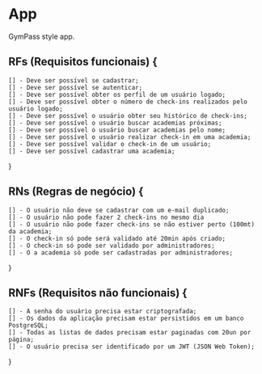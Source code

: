 # App

GymPass style app.

## RFs (Requisitos funcionais) {
	[] - Deve ser possível se cadastrar;
	[] - Deve ser possível se autenticar;
	[] - Deve ser possível obter os perfil de um usuário logado;
	[] - Deve ser possível obter o número de check-ins realizados pelo usuário logado;
	[] - Deve ser possível o usuário obter seu histórico de check-ins;
	[] - Deve ser possível o usuário buscar academias próximas;
	[] - Deve ser possível o usuário buscar academias pelo nome;
	[] - Deve ser possível o usuário realizar check-in em uma academia;
	[] - Deve ser possível validar o check-in de um usuário;
	[] - Deve ser possível cadastrar uma academia;
}

## RNs (Regras de negócio) {
	[] - O usuário não deve se cadastrar com um e-mail duplicado;
	[] - O usuário não pode fazer 2 check-ins no mesmo dia
	[] - O usuário não pode fazer check-ins se não estiver perto (100mt) da academia;
	[] - O check-in só pode será validado até 20min após criado;
	[] - O check-in só pode ser validado por administradores;
	[] - O a academia só pode ser cadastradas por administradores;
}

## RNFs (Requisitos não funcionais) {
	[] - A senha do usuário precisa estar criptografada;
	[] - Os dados da aplicação precisam estar persistidos em um banco PostgreSQL;
	[] - Todas as listas de dados precisam estar paginadas com 20un por página;
	[] - O usuário precisa ser identificado por um JWT (JSON Web Token);
}
